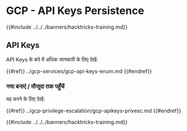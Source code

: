 # GCP - API Keys Persistence

{{#include ../../../banners/hacktricks-training.md}}

## API Keys

API Keys के बारे में अधिक जानकारी के लिए देखें:

{{#ref}}
../gcp-services/gcp-api-keys-enum.md
{{#endref}}

### नया बनाएं / मौजूदा तक पहुँचें

यह करने के लिए देखें:

{{#ref}}
../gcp-privilege-escalation/gcp-apikeys-privesc.md
{{#endref}}

{{#include ../../../banners/hacktricks-training.md}}
